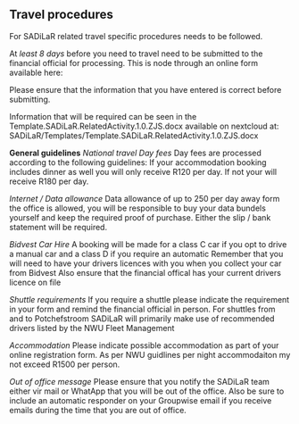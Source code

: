 ## Travel procedures

For SADiLaR related travel specific procedures needs to be followed.

At *least 8 days* before you need to travel need to be submitted to the financial official for processing. This is node through an online form available here:

Please ensure that the information that you have entered is correct before submitting.

Information that will be required can be seen in the Template.SADiLaR.RelatedActivity.1.0.ZJS.docx available on nextcloud at: SADiLaR/Templates/Template.SADiLaR.RelatedActivity.1.0.ZJS.docx


**General guidelines** 
*National travel*
*Day fees*
Day fees are processed according to the following guidelines:
If your accommodation booking includes dinner as well you will only receive R120 per day. If not your will receive R180 per day.

*Internet / Data allowance*
Data allowance of up to 250 per day away form the office is allowed, you will be responsible to buy your data bundels yourself and keep the required proof of purchase. Either the slip / bank statement will be required.

*Bidvest Car Hire*
A booking will be made for a class C car if you opt to drive a manual car and a class D if you require an automatic
Remember that you will need to have your drivers licences with you when you collect your car from Bidvest
Also ensure that the financial offical has your current drivers licence on file

*Shuttle requirements*
If you require a shuttle please indicate the requirement in your form and remind the financial official in person. For shuttles from and to Potchefstroom SADiLaR will primarily make use of recommended drivers listed by the NWU Fleet Management

*Accommodation*
Please indicate possible accommodation as part of your online registration form. As per NWU guidlines per night accommodaiton my not exceed R1500 per person.

*Out of office message*
Please ensure that you notify the SADiLaR team either vir mail or WhatApp that you will be out of the office. 
Also be sure to include an automatic responder on your Groupwise email if you receive emails during the time that you are out of office.

